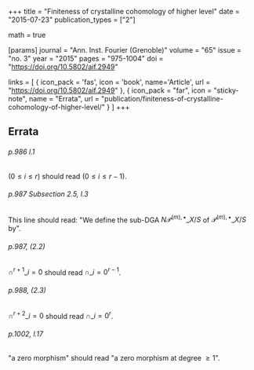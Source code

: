 +++
title = "Finiteness of crystalline cohomology of higher level"
date = "2015-07-23"
publication_types = ["2"]

math = true

[params]
  journal = "Ann. Inst. Fourier (Grenoble)"
  volume = "65"
  issue = "no. 3"
  year = "2015"
  pages = "975-1004"
  doi = "https://doi.org/10.5802/aif.2949"

links = [ { icon_pack = 'fas', icon = 'book', name='Article', url = "https://doi.org/10.5802/aif.2949" }, { icon_pack = "far", icon = "sticky-note", name = "Errata", url = "publication/finiteness-of-crystalline-cohomology-of-higher-level/" } ]
+++

## Errata
###### p.986 l.1
$(0\leq i\leq r)$ should read $(0\leq i\leq r-1)$.

###### p.987 Subsection 2.5, l.3
This line should read: "We define the sub-DGA $N\mathscr{P}^{(m),\bullet}\_{X/S}$ of $\mathscr{P}^{(m),\bullet}\_{X/S}$ by".

###### p.987, (2.2)
$\cap^{r+1}\_{i=0}$ should read $\cap\_{i=0}^{r-1}$.

###### p.988, (2.3)
$\cap^{r+2}\_{i=0}$ should read $\cap\_{i=0}^r$.

###### p.1002, l.17
"a zero morphism" should read "a zero morphism at degree $\geq 1$".
